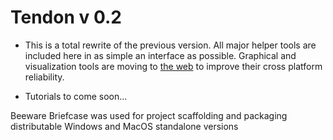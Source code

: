 # Tendon v 0.2

- This is a total rewrite of the previous version. All major helper tools are included here in as simple an interface as possible. Graphical and visualization tools are moving to [the web](https://www.davidaflood.com/appex/demo/) to improve their cross platform reliability.

- Tutorials to come soon...

Beeware Briefcase was used for project scaffolding and packaging distributable Windows and MacOS standalone versions
